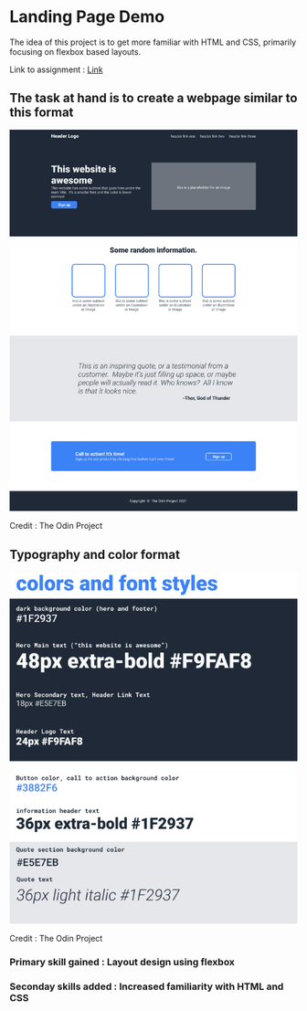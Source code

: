 # Landing Page Demo

The idea of this project is to get more familiar with HTML and CSS, primarily focusing on flexbox based layouts.

Link to assignment : <a href ="https://www.theodinproject.com/paths/foundations/courses/foundations/lessons/fundamentals-part-1"> Link </a>


## The task at hand is to create a webpage similar to this format

<img src = "./Images/odin-project.png">

Credit : The Odin Project

## Typography and color format

<img src="./Images/colors_and_stuff.png">

Credit : The Odin Project


### Primary skill gained : Layout design using flexbox
### Seconday skills added : Increased familiarity with HTML and CSS
